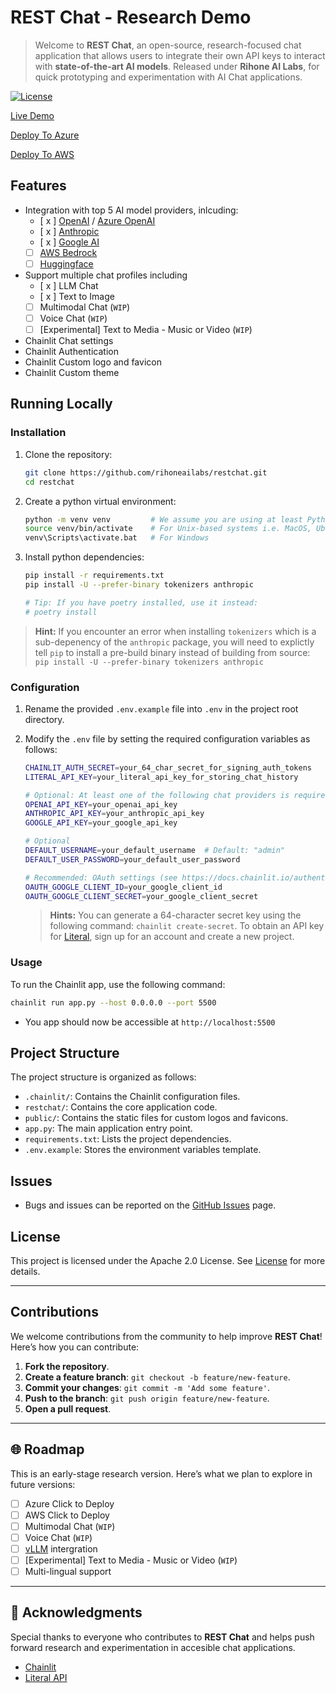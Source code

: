 # REST Chat  - Research Demo

> Welcome to **REST Chat**, an open-source, research-focused chat application that allows users to integrate their own API keys to interact with **state-of-the-art AI models**.  Released under **Rihone AI Labs**, for quick prototyping and experimentation with AI Chat applications.

[![License](https://img.shields.io/badge/License-Apache%202.0-blue.svg)](./LICENSE)

[Live Demo]()

[Deploy To Azure]()

[Deploy To AWS]()


## Features

- Integration with top 5 AI model providers, inlcuding:
   - [ x ] [OpenAI](https://openai.com/) / [Azure OpenAI](https://learn.microsoft.com/en-us/azure/ai-services/openai/overview)
   - [ x ] [Anthropic](https://www.anthropic.com/)
   - [ x ] [Google AI](https://www.gemini.com/)
   - [   ] [AWS Bedrock](https://www.gemini.com/)
   - [   ] [Huggingface](https://www.gemini.com/)
- Support multiple chat profiles including
   - [ x ] LLM Chat
   - [ x ] Text to Image
   - [ ] Multimodal Chat (`WIP`)
   - [ ] Voice Chat (`WIP`)
   - [ ] [Experimental] Text to Media - Music or Video (`WIP`)
- Chainlit Chat settings
- Chainlit Authentication
- Chainlit Custom logo and favicon
- Chainlit Custom theme

## Running Locally

### Installation

1. Clone the repository:

   ```bash
   git clone https://github.com/rihoneailabs/restchat.git
   cd restchat
   ```

2. Create a python virtual environment:

   ```bash
   python -m venv venv         # We assume you are using at least Python 3.11
   source venv/bin/activate    # For Unix-based systems i.e. MacOS, Ubuntu etc.
   venv\Scripts\activate.bat   # For Windows
   ```

3. Install python dependencies:

   ```bash
   pip install -r requirements.txt
   pip install -U --prefer-binary tokenizers anthropic

   # Tip: If you have poetry installed, use it instead:
   # poetry install
   ```

> **Hint:** If you encounter an error when installing `tokenizers` which is a sub-depenency of the `anthropic` package, you will need to 
explictly tell `pip` to install a pre-build binary instead of building from source: `pip install -U --prefer-binary tokenizers anthropic`


### Configuration

1. Rename the provided `.env.example` file into `.env` in the project root directory.

2. Modify the `.env` file by setting the required configuration variables as follows:

   ```bash
   CHAINLIT_AUTH_SECRET=your_64_char_secret_for_signing_auth_tokens
   LITERAL_API_KEY=your_literal_api_key_for_storing_chat_history
   
   # Optional: At least one of the following chat providers is required
   OPENAI_API_KEY=your_openai_api_key
   ANTHROPIC_API_KEY=your_anthropic_api_key
   GOOGLE_API_KEY=your_google_api_key
   
   # Optional
   DEFAULT_USERNAME=your_default_username  # Default: "admin"
   DEFAULT_USER_PASSWORD=your_default_user_password

   # Recommended: OAuth settings (see https://docs.chainlit.io/authentication/oauth)
   OAUTH_GOOGLE_CLIENT_ID=your_google_client_id
   OAUTH_GOOGLE_CLIENT_SECRET=your_google_client_secret
   ```

    > **Hints:** You can generate a 64-character secret key using the following command: `chainlit create-secret`. To
    > obtain an API key for [Literal](https://literal.chainlit.com), sign up for an account and create a new project.

### Usage

To run the Chainlit app, use the following command:

```bash
chainlit run app.py --host 0.0.0.0 --port 5500
```

* You app should now be accessible at `http://localhost:5500`

## Project Structure

The project structure is organized as follows:

- `.chainlit/`: Contains the Chainlit configuration files.
- `restchat/`: Contains the core application code.
- `public/`: Contains the static files for custom logos and favicons.
- `app.py`: The main application entry point.
- `requirements.txt`: Lists the project dependencies.
- `.env.example`: Stores the environment variables template.

## Issues

- Bugs and issues can be reported on the [GitHub Issues](https://github.com/rihoneailabs/restchat/issues) page.

## License

This project is licensed under the Apache 2.0 License. See [License](./LICENSE) for more details.

---

## Contributions

We welcome contributions from the community to help improve **REST Chat**! Here’s how you can contribute:

1. **Fork the repository**.
2. **Create a feature branch**: `git checkout -b feature/new-feature`.
3. **Commit your changes**: `git commit -m 'Add some feature'`.
4. **Push to the branch**: `git push origin feature/new-feature`.
5. **Open a pull request**.

---

## 🌐 Roadmap

This is an early-stage research version. Here’s what we plan to explore in future versions:

- [ ] Azure Click to Deploy
- [ ] AWS Click to Deploy
- [ ] Multimodal Chat (`WIP`)
- [ ] Voice Chat (`WIP`)
- [ ] [vLLM](https://arxiv.org/abs/2109.03828) intergration
- [ ] [Experimental] Text to Media - Music or Video (`WIP`)
- [ ] Multi-lingual support

---

## 🙌 Acknowledgments

Special thanks to everyone who contributes to **REST Chat** and helps push forward research and experimentation in accesible chat applications.

* [Chainlit](https://github.com/Chainlit/chainlit)
* [Literal API](https://cloud.getliteral.ai/)
